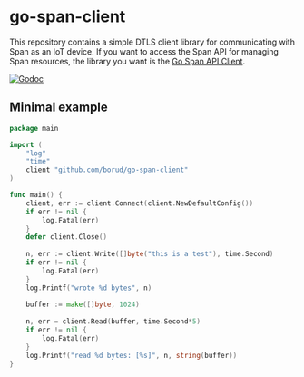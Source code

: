# go-span-client

This repository contains a simple DTLS client library for communicating with Span as an IoT device. If you want to access the Span API for managing Span resources, the library you want is the [Go Span API Client](https://github.com/lab5e/go-spanapi).

[![Godoc](http://img.shields.io/badge/godoc-reference-blue.svg?style=flat)](https://pkg.go.dev/github.com/borud/go-span-client)

## Minimal example

```go
package main

import (
    "log"
    "time"
    client "github.com/borud/go-span-client"
)

func main() {
    client, err := client.Connect(client.NewDefaultConfig())
    if err != nil {
        log.Fatal(err)
    }
    defer client.Close()
   
    n, err := client.Write([]byte("this is a test"), time.Second)
    if err != nil {
        log.Fatal(err)
    }
    log.Printf("wrote %d bytes", n)
   
    buffer := make([]byte, 1024)
   
    n, err = client.Read(buffer, time.Second*5)
    if err != nil {
        log.Fatal(err)
    }
    log.Printf("read %d bytes: [%s]", n, string(buffer))
}
```
